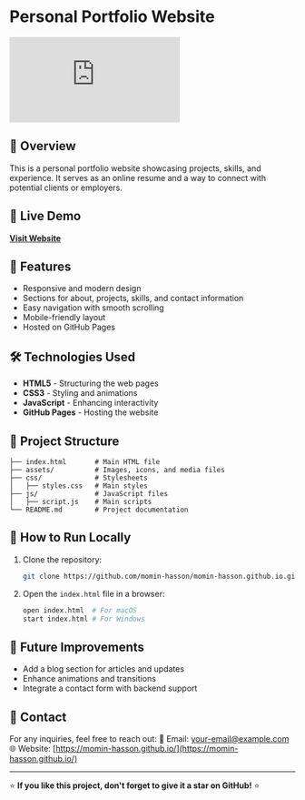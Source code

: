 # Personal Portfolio Website

![Website Preview](https://momin-hasson.github.io/index.html)

## 🚀 Overview
This is a personal portfolio website showcasing projects, skills, and experience. It serves as an online resume and a way to connect with potential clients or employers.

## 🔗 Live Demo
**[Visit Website](https://momin-hasson.github.io/index.html)**

## 📌 Features
- Responsive and modern design
- Sections for about, projects, skills, and contact information
- Easy navigation with smooth scrolling
- Mobile-friendly layout
- Hosted on GitHub Pages

## 🛠️ Technologies Used
- **HTML5** - Structuring the web pages
- **CSS3** - Styling and animations
- **JavaScript** - Enhancing interactivity
- **GitHub Pages** - Hosting the website

## 📂 Project Structure
```
├── index.html       # Main HTML file
├── assets/          # Images, icons, and media files
├── css/             # Stylesheets
│   ├── styles.css   # Main styles
├── js/              # JavaScript files
│   ├── script.js    # Main scripts
└── README.md        # Project documentation
```

## 🚀 How to Run Locally
1. Clone the repository:
   ```sh
   git clone https://github.com/momin-hasson/momin-hasson.github.io.git
   ```
2. Open the `index.html` file in a browser:
   ```sh
   open index.html  # For macOS
   start index.html # For Windows
   ```

## 📝 Future Improvements
- Add a blog section for articles and updates
- Enhance animations and transitions
- Integrate a contact form with backend support

## 📧 Contact
For any inquiries, feel free to reach out:
📩 Email: [your-email@example.com](mailto:your-email@example.com)
🌐 Website: [https://momin-hasson.github.io/](https://momin-hasson.github.io/)

---
⭐ **If you like this project, don't forget to give it a star on GitHub!** ⭐
